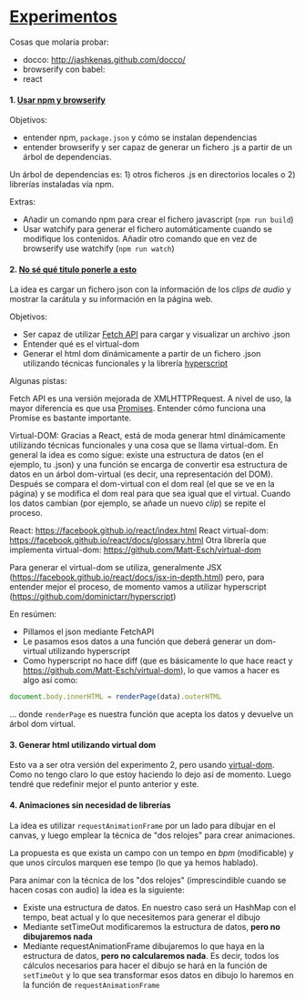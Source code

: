 # [Experimentos](http://mi-mina.github.io/experimento/)

Cosas que molaría probar:

- docco: http://jashkenas.github.com/docco/
- browserify con babel:
- react


#### 1. [Usar npm y browserify](http://mi-mina.github.io/experimento/01/index-01.html)

Objetivos:

- entender npm, `package.json` y cómo se instalan dependencias
- entender browserify y ser capaz de generar un fichero .js a partir de un árbol de dependencias.

Un árbol de dependencias es: 1) otros ficheros .js en directorios locales o 2) librerías instaladas vía npm.

Extras:

- Añadir un comando npm para crear el fichero javascript (`npm run build`)
- Usar watchify para generar el fichero automáticamente cuando se modifique los contenidos. Añadir otro comando que en vez de browserify use watchify (`npm run watch`)

#### 2. [No sé qué titulo ponerle a esto](http://mi-mina.github.io/experimento/02/index-02.html)

La idea es cargar un fichero json con la información de los _clips de audio_ y mostrar la carátula y su información en la página web.

Objetivos:

 - Ser capaz de utilizar [Fetch API](https://developer.mozilla.org/en/docs/Web/API/Fetch_API) para cargar y visualizar un archivo .json
 - Entender qué es el virtual-dom
 - Generar el html dom dinámicamente a partir de un fichero .json utilizando técnicas funcionales y la librería [hyperscript](https://www.npmjs.com/package/hyperscript)

Algunas pistas:

Fetch API es una versión mejorada de XMLHTTPRequest. A nivel de uso, la mayor diferencia es que usa [Promises](https://developer.mozilla.org/en/docs/Web/JavaScript/Reference/Global_Objects/Promise). Entender cómo funciona una Promise es bastante importante.

Virtual-DOM: Gracias a React, está de moda generar html dinámicamente utilizando técnicas funcionales y una cosa que se llama virtual-dom. En general la idea es como sigue: existe una estructura de datos (en el ejemplo, tu .json) y una función se encarga de convertir esa estructura de datos en un árbol dom-virtual (es decir, una representación del DOM). Después se compara el dom-virtual con el dom real (el que se ve en la página) y se modifica el dom real para que sea igual que el virtual. Cuando los datos cambian (por ejemplo, se añade un nuevo _clip_) se repite el proceso.

React: https://facebook.github.io/react/index.html
React virtual-dom: https://facebook.github.io/react/docs/glossary.html
Otra librería que implementa virtual-dom: https://github.com/Matt-Esch/virtual-dom

Para generar el virtual-dom se utiliza, generalmente JSX (https://facebook.github.io/react/docs/jsx-in-depth.html) pero, para entender mejor el proceso, de momento vamos a utilizar hyperscript (https://github.com/dominictarr/hyperscript)

En resúmen:

- Pillamos el json mediante FetchAPI
- Le pasamos esos datos a una función que deberá generar un dom-virtual utilizando hyperscript
- Como hyperscript no hace diff (que es básicamente lo que hace react y https://github.com/Matt-Esch/virtual-dom), lo que vamos a hacer es algo así como:


```js
document.body.innerHTML = renderPage(data).outerHTML
```

... donde `renderPage` es nuestra función que acepta los datos y devuelve un árbol dom virtual.

#### 3. Generar html utilizando virtual dom

Esto va a ser otra versión del experimento 2, pero usando [virtual-dom](https://github.com/Matt-Esch/virtual-dom). Como no tengo claro lo que estoy haciendo lo dejo así de momento. Luego tendré que redefinir mejor el punto anterior y este. 

#### 4. Animaciones sin necesidad de librerías

La idea es utilizar `requestAnimationFrame` por un lado para dibujar en el canvas, y luego emplear la técnica de "dos relojes" para crear animaciones.

La propuesta es que exista un campo con un tempo en _bpm_ (modificable) y que unos círculos marquen ese tempo (lo que ya hemos hablado).

Para animar con la técnica de los "dos relojes" (imprescindible cuando se hacen cosas con audio) la idea es la siguiente:

- Existe una estructura de datos. En nuestro caso será un HashMap con el tempo, beat actual y lo que necesitemos para generar el dibujo
- Mediante setTimeOut modificaremos la estructura de datos, __pero no dibujaremos nada__
- Mediante requestAnimationFrame dibujaremos lo que haya en la estructura de datos, __pero no calcularemos nada__. Es decir, todos los cálculos necesarios para hacer el dibujo se hará en la función de `setTimeOut` y lo que sea transformar esos datos en dibujo lo haremos en la función de `requestAnimationFrame`
